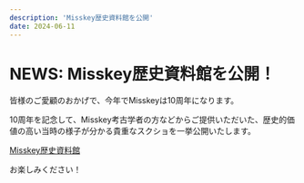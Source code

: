 ```yaml
---
description: 'Misskey歴史資料館を公開'
date: 2024-06-11
---
```


# NEWS: Misskey歴史資料館を公開！

皆様のご愛顧のおかげで、今年でMisskeyは10周年になります。

10周年を記念して、Misskey考古学者の方などからご提供いただいた、歴史的価値の高い当時の様子が分かる貴重なスクショを一挙公開いたします。

[Misskey歴史資料館](/about-us/history/)

お楽しみください！
